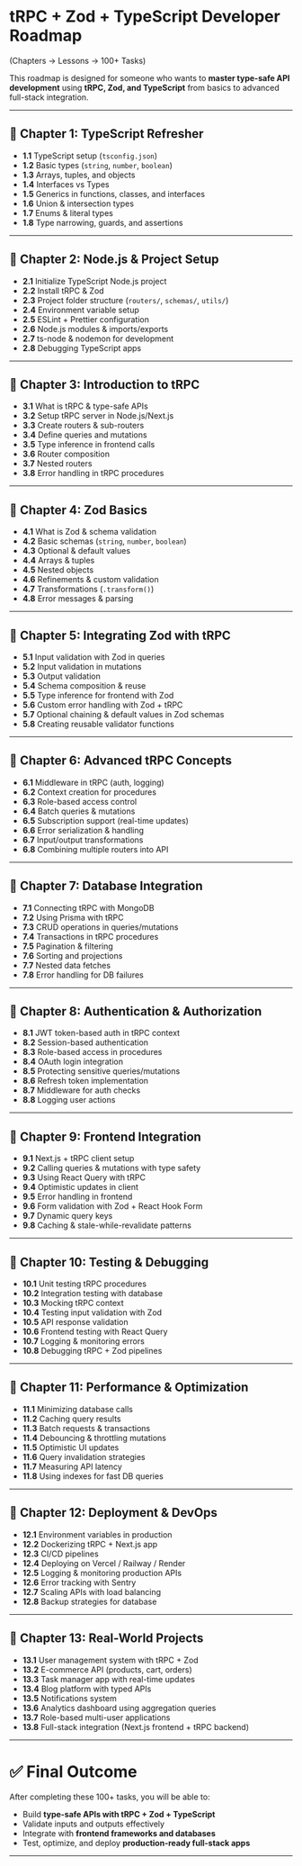 # tRPC + Zod + TypeScript Developer Roadmap  
(Chapters → Lessons → 100+ Tasks)

This roadmap is designed for someone who wants to **master type-safe API development** using **tRPC, Zod, and TypeScript** from basics to advanced full-stack integration.  

---

## 📖 Chapter 1: TypeScript Refresher
- **1.1** TypeScript setup (`tsconfig.json`)  
- **1.2** Basic types (`string`, `number`, `boolean`)  
- **1.3** Arrays, tuples, and objects  
- **1.4** Interfaces vs Types  
- **1.5** Generics in functions, classes, and interfaces  
- **1.6** Union & intersection types  
- **1.7** Enums & literal types  
- **1.8** Type narrowing, guards, and assertions  

---

## 📖 Chapter 2: Node.js & Project Setup
- **2.1** Initialize TypeScript Node.js project  
- **2.2** Install tRPC & Zod  
- **2.3** Project folder structure (`routers/`, `schemas/`, `utils/`)  
- **2.4** Environment variable setup  
- **2.5** ESLint + Prettier configuration  
- **2.6** Node.js modules & imports/exports  
- **2.7** ts-node & nodemon for development  
- **2.8** Debugging TypeScript apps  

---

## 📖 Chapter 3: Introduction to tRPC
- **3.1** What is tRPC & type-safe APIs  
- **3.2** Setup tRPC server in Node.js/Next.js  
- **3.3** Create routers & sub-routers  
- **3.4** Define queries and mutations  
- **3.5** Type inference in frontend calls  
- **3.6** Router composition  
- **3.7** Nested routers  
- **3.8** Error handling in tRPC procedures  

---

## 📖 Chapter 4: Zod Basics
- **4.1** What is Zod & schema validation  
- **4.2** Basic schemas (`string`, `number`, `boolean`)  
- **4.3** Optional & default values  
- **4.4** Arrays & tuples  
- **4.5** Nested objects  
- **4.6** Refinements & custom validation  
- **4.7** Transformations (`.transform()`)  
- **4.8** Error messages & parsing  

---

## 📖 Chapter 5: Integrating Zod with tRPC
- **5.1** Input validation with Zod in queries  
- **5.2** Input validation in mutations  
- **5.3** Output validation  
- **5.4** Schema composition & reuse  
- **5.5** Type inference for frontend with Zod  
- **5.6** Custom error handling with Zod + tRPC  
- **5.7** Optional chaining & default values in Zod schemas  
- **5.8** Creating reusable validator functions  

---

## 📖 Chapter 6: Advanced tRPC Concepts
- **6.1** Middleware in tRPC (auth, logging)  
- **6.2** Context creation for procedures  
- **6.3** Role-based access control  
- **6.4** Batch queries & mutations  
- **6.5** Subscription support (real-time updates)  
- **6.6** Error serialization & handling  
- **6.7** Input/output transformations  
- **6.8** Combining multiple routers into API  

---

## 📖 Chapter 7: Database Integration
- **7.1** Connecting tRPC with MongoDB  
- **7.2** Using Prisma with tRPC  
- **7.3** CRUD operations in queries/mutations  
- **7.4** Transactions in tRPC procedures  
- **7.5** Pagination & filtering  
- **7.6** Sorting and projections  
- **7.7** Nested data fetches  
- **7.8** Error handling for DB failures  

---

## 📖 Chapter 8: Authentication & Authorization
- **8.1** JWT token-based auth in tRPC context  
- **8.2** Session-based authentication  
- **8.3** Role-based access in procedures  
- **8.4** OAuth login integration  
- **8.5** Protecting sensitive queries/mutations  
- **8.6** Refresh token implementation  
- **8.7** Middleware for auth checks  
- **8.8** Logging user actions  

---

## 📖 Chapter 9: Frontend Integration
- **9.1** Next.js + tRPC client setup  
- **9.2** Calling queries & mutations with type safety  
- **9.3** Using React Query with tRPC  
- **9.4** Optimistic updates in client  
- **9.5** Error handling in frontend  
- **9.6** Form validation with Zod + React Hook Form  
- **9.7** Dynamic query keys  
- **9.8** Caching & stale-while-revalidate patterns  

---

## 📖 Chapter 10: Testing & Debugging
- **10.1** Unit testing tRPC procedures  
- **10.2** Integration testing with database  
- **10.3** Mocking tRPC context  
- **10.4** Testing input validation with Zod  
- **10.5** API response validation  
- **10.6** Frontend testing with React Query  
- **10.7** Logging & monitoring errors  
- **10.8** Debugging tRPC + Zod pipelines  

---

## 📖 Chapter 11: Performance & Optimization
- **11.1** Minimizing database calls  
- **11.2** Caching query results  
- **11.3** Batch requests & transactions  
- **11.4** Debouncing & throttling mutations  
- **11.5** Optimistic UI updates  
- **11.6** Query invalidation strategies  
- **11.7** Measuring API latency  
- **11.8** Using indexes for fast DB queries  

---

## 📖 Chapter 12: Deployment & DevOps
- **12.1** Environment variables in production  
- **12.2** Dockerizing tRPC + Next.js app  
- **12.3** CI/CD pipelines  
- **12.4** Deploying on Vercel / Railway / Render  
- **12.5** Logging & monitoring production APIs  
- **12.6** Error tracking with Sentry  
- **12.7** Scaling APIs with load balancing  
- **12.8** Backup strategies for database  

---

## 📖 Chapter 13: Real-World Projects
- **13.1** User management system with tRPC + Zod  
- **13.2** E-commerce API (products, cart, orders)  
- **13.3** Task manager app with real-time updates  
- **13.4** Blog platform with typed APIs  
- **13.5** Notifications system  
- **13.6** Analytics dashboard using aggregation queries  
- **13.7** Role-based multi-user applications  
- **13.8** Full-stack integration (Next.js frontend + tRPC backend)  

---

# ✅ Final Outcome
After completing these 100+ tasks, you will be able to:
- Build **type-safe APIs with tRPC + Zod + TypeScript**  
- Validate inputs and outputs effectively  
- Integrate with **frontend frameworks and databases**  
- Test, optimize, and deploy **production-ready full-stack apps**  

---